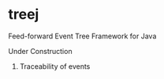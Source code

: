 treej
=====

Feed-forward Event Tree Framework for Java

Under Construction


  1. Traceability of events
  